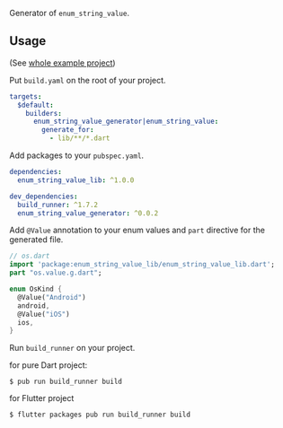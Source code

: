 Generator of `enum_string_value`.

## Usage

(See [whole example project](https://github.com/kikuchy/enum_string_value/tree/master/example))

Put `build.yaml` on the root of your project.

```yaml
targets:
  $default:
    builders:
      enum_string_value_generator|enum_string_value:
        generate_for:
          - lib/**/*.dart
```

Add packages to your `pubspec.yaml`.

```yaml
dependencies:
  enum_string_value_lib: ^1.0.0

dev_dependencies:
  build_runner: ^1.7.2
  enum_string_value_generator: ^0.0.2
```

Add `@Value` annotation to your enum values and `part` directive for the generated file.

```dart
// os.dart
import 'package:enum_string_value_lib/enum_string_value_lib.dart';
part "os.value.g.dart";

enum OsKind {
  @Value("Android")
  android,
  @Value("iOS")
  ios,
}
```

Run `build_runner` on your project.

for pure Dart project:
```
$ pub run build_runner build
```

for Flutter project
```
$ flutter packages pub run build_runner build
```
